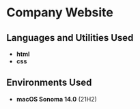 <h1>Company Website</h1>


<h2>Languages and Utilities Used</h2>

- <b>html</b> 
- <b>css</b>

<h2>Environments Used </h2>

- <b>macOS Sonoma 14.0</b> (21H2)

